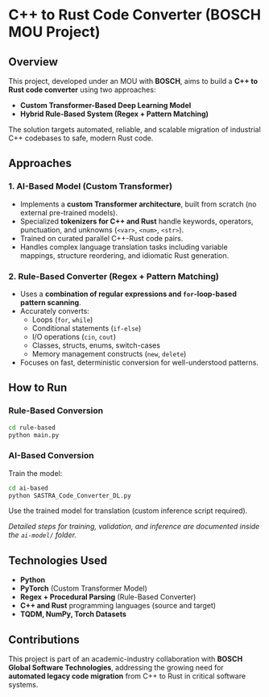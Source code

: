 
# C++ to Rust Code Converter (BOSCH MOU Project)

## Overview
This project, developed under an MOU with **BOSCH**, aims to build a **C++ to Rust code converter** using two approaches:
- **Custom Transformer-Based Deep Learning Model**
- **Hybrid Rule-Based System (Regex + Pattern Matching)**

The solution targets automated, reliable, and scalable migration of industrial C++ codebases to safe, modern Rust code.

## Approaches

### 1. AI-Based Model (Custom Transformer)
- Implements a **custom Transformer architecture**, built from scratch (no external pre-trained models).
- Specialized **tokenizers for C++ and Rust** handle keywords, operators, punctuation, and unknowns (`<var>`, `<num>`, `<str>`).
- Trained on curated parallel C++-Rust code pairs.
- Handles complex language translation tasks including variable mappings, structure reordering, and idiomatic Rust generation.

### 2. Rule-Based Converter (Regex + Pattern Matching)
- Uses a **combination of regular expressions and `for`-loop-based pattern scanning**.
- Accurately converts:
  - Loops (`for`, `while`)
  - Conditional statements (`if-else`)
  - I/O operations (`cin`, `cout`)
  - Classes, structs, enums, switch-cases
  - Memory management constructs (`new`, `delete`)
- Focuses on fast, deterministic conversion for well-understood patterns.

## How to Run

### Rule-Based Conversion
```bash
cd rule-based
python main.py
```

### AI-Based Conversion
Train the model:
```bash
cd ai-based
python SASTRA_Code_Converter_DL.py
```
Use the trained model for translation (custom inference script required).

*Detailed steps for training, validation, and inference are documented inside the `ai-model/` folder.*

## Technologies Used
- **Python**
- **PyTorch** (Custom Transformer Model)
- **Regex + Procedural Parsing** (Rule-Based Converter)
- **C++ and Rust** programming languages (source and target)
- **TQDM, NumPy, Torch Datasets**

## Contributions
This project is part of an academic-industry collaboration with **BOSCH Global Software Technologies**, addressing the growing need for **automated legacy code migration** from C++ to Rust in critical software systems.
